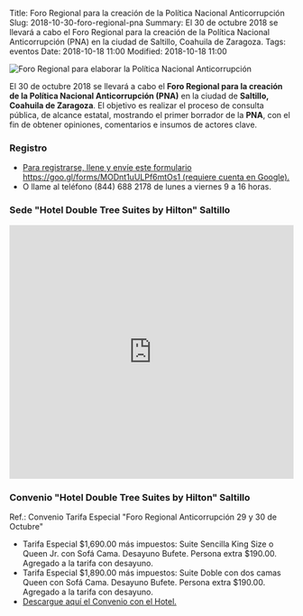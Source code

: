 Title: Foro Regional para la creación de la Política Nacional Anticorrupción
Slug: 2018-10-30-foro-regional-pna
Summary: El 30 de octubre 2018 se llevará a cabo el Foro Regional para la creación de la Política Nacional Anticorrupción (PNA) en la ciudad de Saltillo, Coahuila de Zaragoza.
Tags: eventos
Date: 2018-10-18 11:00
Modified: 2018-10-18 11:00


<img class="img-fluid" src="foro-regional-pna-banner.jpg" alt="Foro Regional para elaborar la Política Nacional Anticorrupción">

El 30 de octubre 2018 se llevará a cabo el **Foro Regional para la creación de la Política Nacional Anticorrupción (PNA)** en la ciudad de **Saltillo, Coahuila de Zaragoza**. El objetivo es realizar el proceso de consulta pública, de alcance estatal, mostrando el primer borrador de la **PNA**, con el fin de obtener opiniones, comentarios e insumos de actores clave.

### Registro

* [Para registrarse, llene y envíe este formulario https://goo.gl/forms/MODnt1uULPf6mtOs1 (requiere cuenta en Google).](https://goo.gl/forms/MODnt1uULPf6mtOs1)
* O llame al teléfono (844) 688 2178 de lunes a viernes 9 a 16 horas.

### Sede "Hotel Double Tree Suites by Hilton" Saltillo

<iframe src="https://www.google.com/maps/embed?pb=!1m18!1m12!1m3!1d3601.278044395113!2d-100.96731564904982!3d25.49577198367848!2m3!1f0!2f0!3f0!3m2!1i1024!2i768!4f13.1!3m3!1m2!1s0x86886d4c0acbcb67%3A0xae2f87a2bc416f8e!2sDoubleTree+Suites+by+Hilton+Saltillo!5e0!3m2!1ses!2smx!4v1539883842959" width="100%" height="450" frameborder="0" style="border:0" allowfullscreen></iframe>

### Convenio "Hotel Double Tree Suites by Hilton" Saltillo

Ref.: Convenio Tarifa Especial "Foro Regional Anticorrupción 29 y 30 de Octubre"

* Tarifa Especial $1,690.00 más impuestos: Suite Sencilla King Size o Queen Jr. con Sofá Cama. Desayuno Bufete. Persona extra $190.00. Agregado a la tarifa con desayuno.
* Tarifa Especial $1,890.00 más impuestos: Suite Doble con dos camas Queen con Sofá Cama. Desayuno Bufete. Persona extra $190.00. Agregado a la tarifa con desayuno.
* [Descargue aquí el Convenio con el Hotel.](https://drive.google.com/file/d/1nMlJikJUI80ToUFYBRS5jmNlku32oKgQ/view?usp=sharing)
